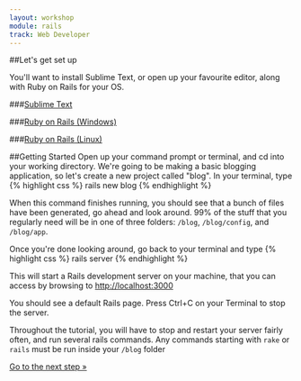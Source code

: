 ```yaml
---
layout: workshop
module: rails
track: Web Developer
---
```


##Let's get set up

You'll want to install Sublime Text, or open up your favourite editor, along with Ruby on Rails for your OS.

###[Sublime Text](http://www.sublimetext.com/)

###[Ruby on Rails (Windows)](https://github.com/railsinstaller/railsinstaller-windows/releases/download/3.0.0-alpha.2/railsinstaller-3.0.0.exe)

###[Ruby on Rails (Linux)](http://rvm.io/rvm/install)


##Getting Started
Open up your command prompt or terminal, and cd into your working directory.
We're going to be making a basic blogging application, so let's create a new project called "blog".  In your terminal, type
{% highlight css %}
rails new blog 
{% endhighlight %}

When this command finishes running, you should see that a bunch of files have been generated, go ahead and look around.
99% of the stuff that you regularly need will be in one of three folders: ```/blog```, ```/blog/config```, and ```/blog/app```.

Once you're done looking around, go back to your terminal and type
{% highlight css %}
rails server
{% endhighlight %}

This will start a Rails development server on your machine, that you can access by browsing to [http://localhost:3000](http://localhost:3000)

You should see a default Rails page.  Press Ctrl+C on your Terminal to stop the server.

Throughout the tutorial, you will have to stop and restart your server fairly often, and run several rails commands.
Any commands starting with ```rake``` or ```rails``` must be run inside your ```/blog``` folder


<p class="codelab-paging">
  <a href="../rails-2">Go to the next step &raquo;</a>
</p>